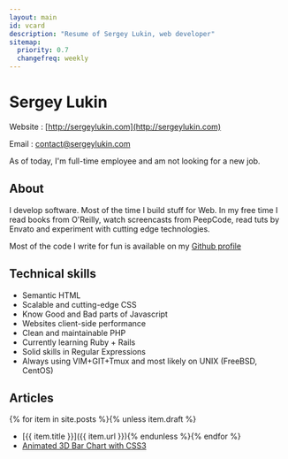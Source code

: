 ```yaml
---
layout: main
id: vcard
description: "Resume of Sergey Lukin, web developer"
sitemap:
  priority: 0.7
  changefreq: weekly
---
```

Sergey Lukin
============

Website
: [http://sergeylukin.com](http://sergeylukin.com)

Email
: [contact@sergeylukin.com](mailto:contact@sergeylukin.com)


As of today, I'm full-time employee and am not looking for a new job.

About
-----

I develop software. Most of the time I build stuff for Web. In my free time I read books from O'Reilly, watch screencasts from PeepCode, read tuts by Envato and experiment with cutting edge technologies.

Most of the code I write for fun is available on my [Github profile](https://github.com/sergeylukin)

Technical skills
----------------

* Semantic HTML
* Scalable and cutting-edge CSS
* Know Good and Bad parts of Javascript
* Websites client-side performance
* Clean and maintainable PHP
* Currently learning Ruby + Rails
* Solid skills in Regular Expressions
* Always using VIM+GIT+Tmux and most likely on UNIX (FreeBSD, CentOS)

Articles
--------

{% for item in site.posts %}{% unless item.draft %}
* [{{ item.title }}]({{ item.url }}){% endunless %}{% endfor %}
* [Animated 3D Bar Chart with CSS3](http://tympanus.net/codrops/2012/05/21/animated-3d-bar-chart-with-css3/)
